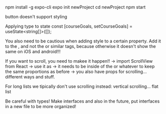 npm install -g expo-cli
expo init newProject
cd newProject
npm start


button doesn't support styling


Applying type to state
const [courseGoals, setCourseGoals] = useState<string[]>([]);

You also need to be cautious when adding style to a certain property. 
Add it to the <View>, and not the <Text> or similar tags, because otherwise it doesn't show the same on iOS and android!!!

If you want to scroll, you need to makee it happen!!
    -> import ScrollView from React
    -> use it as <ScrollView>
    -> it needs to be inside of the <View> or whatever to keep the same proportions as before
    -> you also have props for scrolling... different ways and stuff.

For long lists we tipically don't use scrolling
instead: vertical scrolling... flat list

Be careful with types! Make interfaces and also in the future, put interfaces in a new file to be more organized!
